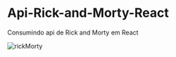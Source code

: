 # Api-Rick-and-Morty-React
Consumindo api de Rick and Morty em React

<img src="https://rickandmortyshop.com/wp-content/uploads/2021/03/Rick-and-Morty-Shop-Logo.png" alt="rickMorty" />
